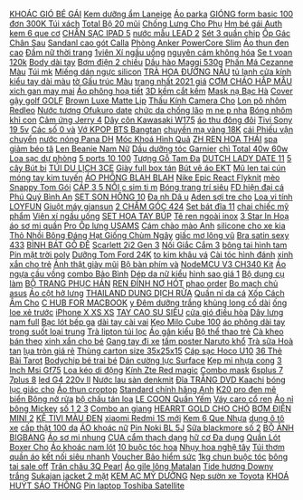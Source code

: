[KHOÁC GIÓ BÉ GÁI](https://cuahang12.github.io/p0/124/177/khoac-gio-be-gai-mua-hang-online/) [ Kem dưỡng ẩm Laneige](https://cuahang7.github.io/p0/24/842/kem-duong-am-laneige-50ml-mua-hang-online/) [Áo parka](https://cuahang4.github.io/p0/129/593/ao-parka-mua-hang-online/) [ GIÓNG form basic 100](https://cuahang4.github.io/p0/138/950/ao-thun-unisex-soul-of-a-nation-in-hieu-ung-anh-kim-saint-giong-thanh-giong-form-basic-100-cotton-gold-line-ver-den-mua-hang-online/) [ đơn 300K Túi xách](https://cuahang7.github.io/p0/46/132/ma-1511elsale-hoan-7-don-300k-tui-xach-macbook-laptop-13314-mua-hang-online/) [ Total Bộ 20 mũi](https://cuahang4.github.io/p0/114/755/total-bo-20-mui-vit-bake-tac16ph213-mua-hang-online/) [ Chống Lưng Cho Phụ](https://cuahang5.github.io/p0/184/938/gia-do-chong-lung-cho-phu-kien-pop-dien-thoai-tai-nghe-bluetooth-airpod-airpods-i12-iphone-pin-du-phong-popsocket-mua-hang-online/) [ Hm bé gái Auth](https://cuahang5.github.io/p0/189/870/vay-yem-hm-be-gai-auth-3mau-mua-hang-online/) [ kem 6 que cơ](https://cuahang12.github.io/p0/127/909/khuon-lam-kem-6-que-co-ban-mua-hang-online/) [CHÂN SẠC IPAD 5](https://cuahang12.github.io/p0/106/600/chan-sac-ipad-5-mua-hang-online/) [ nước mẫu LEAD 2](https://cuahang5.github.io/p0/183/961/tem-chu-noi-trang-tri-xe-chong-nuoc-mau-lead-2-mau-trang-vang-mua-hang-online/) [ Sét 3 quần chip](https://cuahang7.github.io/p0/29/970/set-3-quan-chip-be-gai-mua-hang-online/) [ Ốp Gác Chân Sau](https://cuahang10.github.io/p0/15/794/op-gac-chan-sau-ab-airblade-2020-2013-mua-hang-online/) [ Sandanl cao gót Calla](https://cuahang7.github.io/p0/41/872/sandanl-cao-got-calla-quai-ngang-sale-230k-mua-hang-online/) [ Phòng Anker PowerCore Slim](https://cuahang5.github.io/p0/195/335/sac-du-phong-anker-powercore-slim-10000-pd-a1231-bao-hanh-1-nam-mua-hang-online/) [ Áo thun đen cao](https://cuahang5.github.io/p0/180/891/ao-thun-den-cao-cap-mua-hang-online/) [Đầm nữ thời trang](https://cuahang7.github.io/p0/20/462/dam-nu-thoi-trang-mua-hang-online/) [ 1viên Xí ngầu uống](https://cuahang4.github.io/p0/103/206/si-3k51vien-xi-ngau-uong-bia-xuc-xac-an-nhau-mua-hang-online/) [ nguyên cám không hóa](https://cuahang5.github.io/p0/165/992/nui-ngan-lua-mach-1kg-nui-lua-mach-nguyen-cam-khong-hoa-chat-pham-mau-mua-hang-online/) [Se t voan 120k](https://cuahang4.github.io/p0/145/660/set-voan-120k-mua-hang-online/) [Body dài tay](https://cuahang12.github.io/p0/121/622/body-dai-tay-mua-hang-online/) [ Bơm điện 2 chiều](https://cuahang5.github.io/p0/173/495/bom-dien-2-chieu-bestway-mua-hang-online/) [Dầu hào Maggi 530g](https://cuahang10.github.io/p0/1/948/dau-hao-maggi-530g-mua-hang-online/) [ Phấn Má Cezanne Màu](https://cuahang5.github.io/p0/184/415/phan-ma-cezanne-mau-16-mua-hang-online/) [Túi mk](https://cuahang12.github.io/p0/112/225/tui-mk-mua-hang-online/) [Miếng dán ngực silicon](https://cuahang5.github.io/p0/155/956/mieng-dan-nguc-silicon-mua-hang-online/) [ TRÀ HOA ĐƯỜNG NÂU](https://cuahang10.github.io/p0/26/293/tra-hoa-duong-nau-mix-mua-hang-online/) [ tủ lạnh cửa kính](https://cuahang7.github.io/p0/17/408/decal-dan-tuong-binh-hoa-noi-3d-dan-trang-tri-tuong-tu-lanh-cua-kinh-12-mau-b5-d4-mua-hang-online/) [ kiểu tay dài màu](https://cuahang4.github.io/p0/141/46/libe-ao-kieu-tay-dai-mau-trang-co-chi-tiet-xep-ly-tren-tay-mua-hang-online/) [ tờ Gấu trúc Màu](https://cuahang7.github.io/p0/16/25/ha-noi-khan-giay-uot-agi-cao-cap-khong-mui-80-to-gau-truc-mau-xam-mua-hang-online/) [ trang nhất 2021 giá](https://cuahang5.github.io/p0/161/722/8-mau-ao-co-co-nam-han-quoc-thoi-trang-nhat-2021-gia-re-bao-dep-chat-luong-y-hinh-100-bao-doi-tra-mua-hang-online/) [ CƠM CHÁO HẤP MẪU](https://cuahang5.github.io/p0/196/498/deal-soc-noi-lau-mini-dien-da-nang-ca-mi-2-tang-cao-cap-kem-long-nau-com-chao-hap-mau-moi-2022-mua-hang-online/) [ xich gan may mai](https://cuahang4.github.io/p0/116/360/luoi-cua-xich-gan-may-mai-may-cua-xich-mua-hang-online/) [ Áo phông hoạ tiết](https://cuahang7.github.io/p0/27/803/ao-phong-hoa-tiet-lion-mua-hang-online/) [ 3D kềm cắt kềm](https://cuahang7.github.io/p0/5/156/dung-cu-lap-rap-den-led-mo-hinh-kim-loai-3d-kem-cat-kem-mui-nhon-nhip-mua-hang-online/) [Mask nạ Bạc Hà](https://cuahang5.github.io/p0/152/455/mask-na-bac-ha-mua-hang-online/) [ Cover gậy golf GOLF](https://cuahang7.github.io/p0/33/43/cover-gay-golf-golf-gia-si-mua-hang-online/) [ Brown Luxe Matte Lip](https://cuahang4.github.io/p0/114/246/son-bobbi-brown-luxe-matte-lip-color-burnt-cherry-mua-hang-online/) [ Thấu Kính Camera Cho](https://cuahang7.github.io/p0/46/67/thau-kinh-camera-cho-dji-osmo-mua-hang-online/) [Lon pô nhôm Redleo](https://cuahang5.github.io/p0/152/574/lon-po-nhom-redleo-mua-hang-online/) [ Nước tương Ofukuro date](https://cuahang5.github.io/p0/182/107/nuoc-tuong-ofukuro-date-2021-mua-hang-online/) [ chức da chống lão](https://cuahang5.github.io/p0/181/917/loi-thay-the-tinh-chat-san-chuc-da-chong-lao-hoa-shiseido-elixir-design-time-serum-40ml-mua-hang-online/) [ m ne p nha](https://cuahang10.github.io/p0/27/877/kem-mat-giam-nep-nhan-va-san-chac-da-vung-mat-anti-wrinkle-eye-cream-nhat-kim-anh-mua-hang-online/) [Bóng nhôm khỉ con](https://cuahang12.github.io/p0/122/877/bong-nhom-khi-con-mua-hang-online/) [ Cảm ứng Jerry 4](https://cuahang5.github.io/p0/170/443/cam-ung-jerry-4-wiko-mua-hang-online/) [Dây côn Kawasaki W175](https://cuahang4.github.io/p0/110/431/day-con-kawasaki-w175-mua-hang-online/) [áo thu đông đôi](https://cuahang5.github.io/p0/155/36/ao-thu-dong-doi-mua-hang-online/) [ Tivi Sony 19 5v](https://cuahang4.github.io/p0/108/876/adapter-tivi-sony-195v-436a-mua-hang-online/) [ Các số 0 và](https://cuahang5.github.io/p0/190/369/sua-non-colosbaby-800g-cac-so-0-va-1-2-mua-hang-online/) [ Vớ KPOP BTS Bangtan](https://cuahang4.github.io/p0/144/695/vo-kpop-bts-bangtan-boys-mua-hang-online/) [ chuyền mạ vàng 18K](https://cuahang5.github.io/p0/155/359/day-chuyen-ma-vang-18k-tron-kich-thuoc-24-7mm-unisex-mua-hang-online/) [ cái Phiếu vận chuyển](https://cuahang12.github.io/p0/110/319/200-cai-phieu-van-chuyen-co-keo-mua-hang-online/) [ nước nóng Pana DH](https://cuahang4.github.io/p0/106/205/may-nuoc-nong-pana-dh-3rp2vk-mua-hang-online/) [ Móc Khoá Hình Quả](https://cuahang4.github.io/p0/121/131/moc-khoa-hinh-qua-bo-mua-hang-online/) [ ZH REN HOA THÁI](https://cuahang7.github.io/p0/23/541/set-chip-zh-ren-hoa-thai-lan-mua-hang-online/) [ spa giảm béo tă](https://cuahang4.github.io/p0/102/549/chan-dien-spa-giam-beo-tam-trang-bh-12th-mua-hang-online/) [ Len Beanie Nam Nữ](https://cuahang10.github.io/p0/15/838/chuyen-si-tan-goc-mu-len-beanie-nam-nu-nhieu-mau-mua-hang-online/) [Dầu dưỡng tóc Garnier](https://cuahang5.github.io/p0/154/142/dau-duong-toc-garnier-mua-hang-online/) [ chì Total 40w 60w](https://cuahang7.github.io/p0/25/90/mo-han-chi-total-40w60w100w-mua-hang-online/) [Loa sạc dự phòng](https://cuahang12.github.io/p0/102/573/loa-sac-du-phong-mua-hang-online/) [ 5 ports 10 100](https://cuahang7.github.io/p0/10/916/switch-totolink-s505g-5-ports-101001000mbps-mua-hang-online/) [Tượng Gỗ Tam Đa](https://cuahang10.github.io/p0/10/972/tuong-go-tam-da-mua-hang-online/) [ DUTCH LADY DATE 11](https://cuahang7.github.io/p0/15/176/dutch-lady-date-112021-mua-hang-online/) [ 5 cây Bút bi](https://cuahang12.github.io/p0/104/739/bo-5-cay-but-bi-que-diem-mua-hang-online/) [ TÚI DU LỊCH 3CE](https://cuahang4.github.io/p0/128/716/tui-du-lich-3ce-xuat-han-mua-hang-online/) [ Giày full box tán](https://cuahang5.github.io/p0/180/391/giay-full-box-tan-dinh-mua-hang-online/) [ Bút vẽ áo EKT](https://cuahang12.github.io/p0/121/284/but-ve-ao-ekt-2-shirt-rker-2mm-mua-hang-online/) [ Mũ len tai cún](https://cuahang4.github.io/p0/103/644/mu-len-tai-cun-cho-be-mua-hang-online/) [ móng tay kim tuyến](https://cuahang7.github.io/p0/16/114/son-mong-tay-kim-tuyen-5ml-mua-hang-online/) [ ÁO PHÔNG BLAH BLAH](https://cuahang7.github.io/p0/44/488/ao-phong-blah-blah-love-mua-hang-online/) [Nike Epic React Flyknit](https://cuahang4.github.io/p0/135/743/nike-epic-react-flyknit-mua-hang-online/) [ mèo Snappy Tom Gói](https://cuahang4.github.io/p0/133/871/pate-cho-meo-snappy-tom-goi-85g-mua-hang-online/) [ CÁP 3 5 NỐI](https://cuahang12.github.io/p0/102/345/cap-35-noi-dai-1m5-mua-hang-online/) [ c sim ti m](https://cuahang4.github.io/p0/121/460/mua-uc-sim-tim-cay-sap-hoa-mua-hang-online/) [ Bóng trang trí siêu](https://cuahang5.github.io/p0/175/877/bong-trang-tri-sieu-nhan-mua-hang-online/) [ FD hiện đại cá](https://cuahang12.github.io/p0/124/862/day-buoc-toc-chun-buoc-toc-cot-toc-no-chu-fd-hien-dai-ca-tinh-mau-nau-dat-mua-hang-online/) [ Phú Quý Bình An](https://cuahang7.github.io/p0/49/96/tranh-dinh-da-phu-quy-binh-an-kich-thuoc-106x50cm-mua-hang-online/) [ SET SON HỒNG 10](https://cuahang7.github.io/p0/27/971/set-son-hong-10-cay-mua-hang-online/) [ Đa nh Dâ u](https://cuahang4.github.io/p0/148/60/but-danh-dau-highlight-stabilo-boss-mua-hang-online/) [ Aden sợi tre cho](https://cuahang4.github.io/p0/149/518/khan-aden-soi-tre-cho-be-mua-hang-online/) [ Loa vi tính LOYFUN](https://cuahang12.github.io/p0/118/326/loa-vi-tinh-loyfun-h3000-mua-hang-online/) [Giuột máy giansun](https://cuahang7.github.io/p0/32/939/giuot-may-giansun-mua-hang-online/) [ 2 CHẤM GÓC 424](https://cuahang5.github.io/p0/172/518/ma-11fashionsale1-giam-10k-don-50k-mat-kinh-gia-can-gong-chu-v-form-vuong-2-cham-goc-424-hot-trend-cuc-dep-mua-hang-online/) [ Set bát đĩa 11](https://cuahang12.github.io/p0/125/239/set-bat-dia-11-mon-mua-hang-online/) [ chai chiếc mỹ phẩm](https://cuahang7.github.io/p0/16/87/chai-chiec-my-pham-acrylic-50ml-mua-hang-online/) [ Viên xí ngầu uống](https://cuahang5.github.io/p0/184/690/vien-xi-ngau-uong-bia-mua-hang-online/) [SET HOA TAY BÚP](https://cuahang4.github.io/p0/141/663/set-hoa-tay-bup-mua-hang-online/) [ Tê ren ngoài inox](https://cuahang5.github.io/p0/164/17/te-ren-ngoai-inox-d15-mua-hang-online/) [ 3 Star In Hoạ](https://cuahang10.github.io/p0/22/620/moi-op-vsmart-star-4-star-3-star-in-hoa-tiet-de-thuong-mua-hang-online/) [ áo sơ mi quần](https://cuahang5.github.io/p0/174/698/set-ao-so-mi-quan-dui-kaki-mua-hang-online/) [ Pro Ốp lưng USAMS](https://cuahang4.github.io/p0/135/246/p30-pro-op-lung-usams-mant-series-mua-hang-online/) [ Cám chào mào Anh](https://cuahang7.github.io/p0/22/945/cam-chao-mao-anh-thong-mua-hang-online/) [ silicone cho xe kia](https://cuahang5.github.io/p0/159/892/gat-mua-silicone-cho-xe-kia-sorento-mua-hang-online/) [ Thỏ Nhồi Bông Đáng](https://cuahang5.github.io/p0/168/48/day-moc-hinh-tho-nhoi-bong-dang-yeu-mua-hang-online/) [ Hạt Giống Chùm Ngây](https://cuahang7.github.io/p0/3/925/hat-giong-chum-ngay-2gr-mua-hang-online/) [ giấc mơ lông vũ](https://cuahang12.github.io/p0/115/582/luoi-bat-giac-mo-long-vu-co-den-mua-hang-online/) [Bra satin sexy 433](https://cuahang4.github.io/p0/117/255/bra-satin-sexy-433-mua-hang-online/) [ BÌNH BÁT GỖ ĐẾ](https://cuahang12.github.io/p0/115/357/vip-binh-bat-go-de-cao-mua-hang-online/) [ Scarlett 2i2 Gen 3](https://cuahang10.github.io/p0/27/959/combo-micro-phong-thu-focusrite-scarlett-2i2-gen-3-studio-mua-hang-online/) [ Nối Giắc Cắm 3](https://cuahang7.github.io/p0/13/438/micro-cai-ao-khong-day-ket-noi-giac-cam-35mm-mua-hang-online/) [ bông tai hình tam](https://cuahang4.github.io/p0/104/439/gia-treo-bong-tai-hinh-tam-giac-mua-hang-online/) [ Pin mặt trời poly](https://cuahang5.github.io/p0/181/751/pin-mat-troi-poly-10w-mua-hang-online/) [ Dưỡng Tom Ford 24K](https://cuahang7.github.io/p0/43/10/son-duong-tom-ford-24k-lip-blush-mua-hang-online/) [ to kim khâu vá](https://cuahang10.github.io/p0/6/482/kim-theu-lo-to-kim-khau-va-phu-hop-theu-thua-mua-hang-online/) [ Cài tóc hình đánh](https://cuahang10.github.io/p0/14/740/cai-toc-hinh-danh-ret-mua-hang-online/) [ xinh xắn cho trẻ](https://cuahang4.github.io/p0/127/580/giay-luoi-da-mau-tron-xinh-xan-cho-tre-em-mua-hang-online/) [ Ảnh thật giày mũi](https://cuahang4.github.io/p0/105/362/anh-that-giay-mui-den-mua-hang-online/) [ Bộ bàn phím và](https://cuahang5.github.io/p0/168/735/ma-elbmo500-giam-10-don-500k-bo-ban-phim-va-chuot-khong-day-logitech-mk215-mua-hang-online/) [ NodeMCU V3 CH340 Kit](https://cuahang7.github.io/p0/40/307/nodemcu-v3-ch340-kit-rf-thu-phat-wifi-esp8266-mua-hang-online/) [Áo ngựa cầu vồng](https://cuahang10.github.io/p0/8/920/ao-ngua-cau-vong-mua-hang-online/) [combo Bảo Bình](https://cuahang5.github.io/p0/198/605/combo-bao-binh-mua-hang-online/) [ Dép da nữ kiểu](https://cuahang7.github.io/p0/17/133/dep-da-nu-kieu-moi-mua-hang-online/) [ hình sao giá 1](https://cuahang12.github.io/p0/108/533/khuyen-kep-tai-hinh-sao-gia-1-chiec-mua-hang-online/) [ Bộ dụng cụ làm](https://cuahang10.github.io/p0/13/498/bo-dung-cu-lam-thach-rau-cau-3d-mua-hang-online/) [ BỘ TRANG PHỤC HÁN](https://cuahang12.github.io/p0/127/654/ordertrungbo-trang-phuc-han-phuc-cach-tan-mua-hang-online/) [ REN ĐÍNH NƠ HÓT](https://cuahang10.github.io/p0/12/559/giay-bup-be-ren-dinh-no-hot-tren-2021-mua-hang-online/) [phao order](https://cuahang4.github.io/p0/131/116/phao-order-mua-hang-online/) [ Bo mạch chủ asus](https://cuahang12.github.io/p0/127/815/bo-mach-chu-asus-g31-mua-hang-online/) [Áo cột hở lưng](https://cuahang10.github.io/p0/27/381/ao-cot-ho-lung-mua-hang-online/) [ THAILAND DUNG DỊCH RỬA](https://cuahang12.github.io/p0/109/304/super-fast-thailand-dung-dich-rua-sieu-sach-tang-ban-chai-nho-mua-hang-online/) [ Quần nỉ da cá](https://cuahang10.github.io/p0/10/714/quan-ni-da-ca-be-trai-1-7t-mua-hang-online/) [ Xốp Cách Âm Cho](https://cuahang5.github.io/p0/153/84/set-12-mieng-xop-cach-am-cho-studio-mua-hang-online/) [ C HUB FOR MACBOOK](https://cuahang12.github.io/p0/126/139/cong-chuyen-chinh-hang-hyperdrive-bar-6-in-1-usb-c-hub-for-macbook-pc-devices-mua-hang-online/) [ y Đêm dưỡng trắng](https://cuahang10.github.io/p0/0/661/kem-trung-ca-hoi-eaoron-ngay-dem-duong-trang-da-hang-noi-dia-uc-mua-hang-online/) [ khủng long cổ dài](https://cuahang5.github.io/p0/162/803/do-choi-khung-long-co-dai-brachiosaurus-bang-nhua-mem-nhoi-bong-co-nhac-024-mua-hang-online/) [ ống loe xẻ trước](https://cuahang5.github.io/p0/150/693/ma-11fashionsale1-giam-10k-don-50k-quan-ong-loe-xe-truoc-m2026-mua-hang-online/) [ iPhone X XS XS](https://cuahang4.github.io/p0/112/465/op-lung-iphone-x-xs-xs-max-mua-hang-online/) [ TAY CAO SU SIÊU](https://cuahang4.github.io/p0/147/565/gang-tay-cao-su-sieu-dai-mua-hang-online/) [ cửa gió điều hòa](https://cuahang7.github.io/p0/14/666/gia-do-dien-thoai-nhan-hieu-baseus-gan-tren-cua-gio-dieu-hoa-o-to-suyl-wl01-bao-hanh-6-thang-mua-hang-online/) [ Dây lưng nam full](https://cuahang4.github.io/p0/104/999/day-lung-nam-full-hop-mua-hang-online/) [Bạc lót bếp ga](https://cuahang7.github.io/p0/17/240/bac-lot-bep-ga-mua-hang-online/) [ dài tay cài vai](https://cuahang12.github.io/p0/110/801/bo-dai-tay-cai-vai-lullaby-bst-dong-cotton-2-lop-new-mua-hang-online/) [ Kẹo Milo Cube 100](https://cuahang10.github.io/p0/16/140/keo-milo-cube-100-vien-95k-mua-hang-online/) [ áo phông dài tay](https://cuahang10.github.io/p0/12/344/ao-thun-tay-dai-form-rong-ao-phong-dai-tay-chat-cotton-day-dep-in-hinh-mr-mua-hang-online/) [ trong suốt loại trung](https://cuahang4.github.io/p0/142/976/tui-dung-hoa-trong-suot-loai-trung-25x40-mua-hang-online/) [Trà lipton túi lọc](https://cuahang10.github.io/p0/24/397/tra-lipton-tui-loc-mua-hang-online/) [Áo gân kiểu](https://cuahang12.github.io/p0/115/709/ao-gan-kieu-mua-hang-online/) [ Bộ thể thao trẻ](https://cuahang5.github.io/p0/167/830/bo-the-thao-tre-em-mua-hang-online/) [ Cà kheo bán theo](https://cuahang12.github.io/p0/117/538/ca-kheo-ban-theo-cap-mua-hang-online/) [ xinh xắn cho bé](https://cuahang5.github.io/p0/184/783/vay-cong-chua-tay-dai-hoa-tiet-hoa-xinh-xan-cho-be-gai-mua-hang-online/) [ Gang tay đi xe](https://cuahang4.github.io/p0/138/982/gang-tay-di-xe-may-sieu-am-mua-hang-online/) [ tấm poster Naruto khổ](https://cuahang4.github.io/p0/135/126/combo-8-tam-poster-naruto-kho-a3-mua-hang-online/) [ Trà sữa Hoà tan](https://cuahang5.github.io/p0/188/590/tra-sua-hoa-tan-teamix-tran-quang-mua-hang-online/) [ lụa tròn giá rẻ](https://cuahang4.github.io/p0/108/427/hcm-long-den-giay-lua-tron-gia-re-chi-tu-8k-mua-hang-online/) [ Thùng carton size 35x25x15](https://cuahang7.github.io/p0/10/355/thung-carton-size-35x25x15-cm-mua-hang-online/) [Cáp sạc Hoco U10](https://cuahang7.github.io/p0/18/786/cap-sac-hoco-u10-mua-hang-online/) [ 36 Thẻ Bài Tarot](https://cuahang10.github.io/p0/30/63/bo-36-the-bai-tarot-pixie-s-astounding-lenormand-mua-hang-online/) [ Bodychip bé trai bé](https://cuahang12.github.io/p0/106/373/bodychip-be-trai-be-gai-mua-hang-online/) [ Dán cường lực Surface](https://cuahang7.github.io/p0/33/857/dan-cuong-luc-surface-pro-x-full-hd-chinh-hang-glass-m-chinh-xac-tuyet-doi-mua-hang-online/) [ Kẹp mi nhựa cong](https://cuahang7.github.io/p0/28/647/kep-mi-nhua-cong-vut-s2-mua-hang-online/) [ 3 Inch Msi Gf75](https://cuahang4.github.io/p0/105/244/tam-lot-bao-ve-ban-phim-may-tinh-173-inch-msi-gf75-9sc-070cn-tien-dung-mua-hang-online/) [ Loa kéo di động](https://cuahang4.github.io/p0/118/882/loa-keo-di-dong-tnt-210-mua-hang-online/) [ Kính Zte Red magic](https://cuahang5.github.io/p0/164/893/kinh-zte-red-magic-5g-mua-hang-online/) [Combo mask](https://cuahang5.github.io/p0/167/362/combo-mask-mua-hang-online/) [ 6splus 7 7plus 8](https://cuahang10.github.io/p0/10/680/op-lung-iphone-vo-dien-thoai-mat-cuoi-cau-vong-66plus6s6splus77plus88plusxxrxs1112promax-tce-case-mua-hang-online/) [ led G4 220v ll](https://cuahang4.github.io/p0/105/582/bong-led-g4220vll0946862772-mua-hang-online/) [ Nước lau sàn denkmit](https://cuahang5.github.io/p0/193/905/nuoc-lau-san-denkmit-1-lit-mua-hang-online/) [ Đĩa TRẮNG DVD Kaachi](https://cuahang4.github.io/p0/123/592/dia-trang-dvd-kaachi-hop-10-cai-mua-hang-online/) [ bóng lục giác cho](https://cuahang7.github.io/p0/48/667/quay-bong-luc-giac-cho-be-mua-hang-online/) [Áo thun croptop](https://cuahang4.github.io/p0/126/875/ao-thun-croptop-mua-hang-online/) [ Standard chính hãng Anh](https://cuahang5.github.io/p0/174/138/dong-ho-nu-day-nhua-casio-standard-chinh-hang-anh-khue-lq-139-series-mua-hang-online/) [ K20 pro đen mê](https://cuahang7.github.io/p0/12/51/op-lung-tpu-redmi-k20-k20-pro-den-mem-min-mua-hang-online/) [ biển Bông nở rửa](https://cuahang5.github.io/p0/155/91/bot-bien-bong-no-rua-mat-chivey-12-mieng-mua-hang-online/) [ bộ chấu tán loa](https://cuahang12.github.io/p0/120/507/10-bo-chau-tan-loa-8-ly-mua-hang-online/) [ LE COON Quần Yếm](https://cuahang12.github.io/p0/115/810/le-coon-quan-yem-lecoon-cho-be-mua-hang-online/) [Váy caro cổ ren](https://cuahang5.github.io/p0/161/959/vay-caro-co-ren-mua-hang-online/) [Áo nỉ bông Mickey](https://cuahang7.github.io/p0/49/829/ao-ni-bong-mickey-mua-hang-online/) [ số 1 2 3](https://cuahang4.github.io/p0/123/819/sua-blackmore-900gr-so-123-uc-mua-hang-online/) [Combo an giang](https://cuahang7.github.io/p0/1/553/combo-an-giang-mua-hang-online/) [ HEARRT GOLD CHO CHÓ](https://cuahang7.github.io/p0/4/303/smart-hearrt-gold-cho-cho-nho-mua-hang-online/) [ BƠM ĐIỆN MINI 2](https://cuahang4.github.io/p0/105/400/bom-dien-mini-2-chieu-mua-hang-online/) [KỆ TIVI MÀU ĐEN](https://cuahang12.github.io/p0/123/678/ke-tivi-mau-den-mua-hang-online/) [ xiaomi Redmi 1S mới](https://cuahang4.github.io/p0/131/926/pin-xiaomi-redmi-1s-moi-100-mua-hang-online/) [ Kem 6 Que Nhựa](https://cuahang5.github.io/p0/198/559/bo-khuon-kem-6-que-nhua-abs-mua-hang-online/) [ dụng ô tô xe](https://cuahang7.github.io/p0/49/387/bom-hoi-dap-chan-tien-dungo-to-xe-may-be-phao-mua-hang-online/) [ cấp thật 100 da](https://cuahang4.github.io/p0/108/598/giay-tay-cong-so-nam-cao-cap-da-bo-cao-cap-that-100-da-mem-em-chan-san-pham-co-phieu-bao-hanh-day-du-mua-hang-online/) [ÁO khoác nữ](https://cuahang10.github.io/p0/1/554/ao-khoac-nu-mua-hang-online/) [Pin Noki BL 5J](https://cuahang4.github.io/p0/136/344/pin-noki-bl-5j-mua-hang-online/) [Sữa blackmore số 2](https://cuahang7.github.io/p0/18/495/sua-blackmore-so-2-mua-hang-online/) [BỘ ẢNH BIGBANG](https://cuahang5.github.io/p0/170/548/bo-anh-bigbang-mua-hang-online/) [ Áo sơ mi nhung](https://cuahang12.github.io/p0/118/198/ao-so-mi-nhung-tam-size-l-mua-hang-online/) [ CUA cẩm thạch dạng](https://cuahang7.github.io/p0/9/585/bau-cay-cang-cua-cam-thach-dang-ru-dep-mat-mua-hang-online/) [ hữ cơ Đa dụng](https://cuahang10.github.io/p0/6/292/freeship-70k-bo-2-dat-trong-cay-dat-hu-co-da-dung-trong-rau-hoa-kieng-lavamix-65dm325-3kg-tien-loi-de-su-dung-mua-hang-online/) [ Quần Lót Boxer Cho](https://cuahang7.github.io/p0/28/495/quan-lot-boxer-cho-nam-mua-hang-online/) [ Áo khoác nam lót](https://cuahang7.github.io/p0/7/759/ao-khoac-nam-lot-long-mua-hang-online/) [ 10 buộc tóc hoa](https://cuahang7.github.io/p0/21/183/combo-10-buoc-toc-hoa-cuc-mua-hang-online/) [Nhụy hoa nghệ tây](https://cuahang7.github.io/p0/36/169/nhuy-hoa-nghe-tay-mua-hang-online/) [ Túi thơm quần áo](https://cuahang5.github.io/p0/172/256/tui-thom-quan-ao-denkmit-mua-hang-online/) [ kết nối siêu nhanh](https://cuahang10.github.io/p0/28/860/usb-bluetooth-dongle-chuan-bluetooth-50-hjx-001-ket-noi-sieu-nhanh-sieu-xa-mua-hang-online/) [ Voucher Bảo hiểm sức](https://cuahang7.github.io/p0/39/672/ma-lt50-giam-50k-don-250k-toan-quoc-e-voucher-bao-hiem-suc-khoe-goi-dong-31-40-tuoi-vbi-vietinbank-mua-hang-online/) [1kg chun buộc tóc](https://cuahang12.github.io/p0/105/841/1kg-chun-buoc-toc-mua-hang-online/) [ bông tai sale off](https://cuahang12.github.io/p0/101/564/set-bong-tai-sale-off-gia-soc-mua-hang-online/) [ Trân châu 3Q Pearl](https://cuahang10.github.io/p0/26/731/tran-chau-3q-pearl-2-kg-mua-hang-online/) [ Áo gile lông Matalan](https://cuahang5.github.io/p0/158/581/ao-gile-long-matalan-be-gai-mua-hang-online/) [ Tide hương Downy trắng](https://cuahang4.github.io/p0/121/452/bot-giat-tide-huong-downy-trang-dot-pha-tui-330g-40g-mua-hang-online/) [Sukajan jacket 2 mặt](https://cuahang7.github.io/p0/16/284/sukajan-jacket-2-mat-mua-hang-online/) [ KEM AC MỸ DƯỠNG](https://cuahang4.github.io/p0/102/566/le-kem-ac-my-duong-trang-da-mua-hang-online/) [ Nẹp sườn xe Toyota](https://cuahang4.github.io/p0/124/986/nep-suon-xe-toyota-vios-2019-mua-hang-online/) [ KHOÁ HUÝT SÁO THÔNG](https://cuahang12.github.io/p0/110/771/moc-khoa-huyt-sao-thong-minh-mua-hang-online/) [ Pin laptop Toshiba Satellite](https://cuahang7.github.io/p0/3/987/pin-laptop-toshiba-satellite-l755-l755d-mua-hang-online/) 